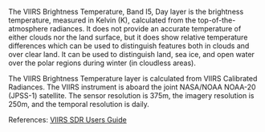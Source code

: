 The VIIRS Brightness Temperature, Band I5, Day layer is the brightness temperature, measured in Kelvin (K), calculated from the top-of-the-atmosphere radiances. It does not provide an accurate temperature of either clouds nor the land surface, but it does show relative temperature differences which can be used to distinguish features both in clouds and over clear land. It can be used to distinguish land, sea ice, and open water over the polar regions during winter (in cloudless areas).

The VIIRS Brightness Temperature layer is calculated from VIIRS Calibrated Radiances. The VIIRS instrument is aboard the joint NASA/NOAA NOAA-20 (JPSS-1) satellite. The sensor resolution is 375m, the imagery resolution is 250m, and the temporal resolution is daily.

References: [VIIRS SDR Users Guide](https://lpdaac.usgs.gov/documents/134/VNP03_User_Guide_V1.2.pdf)
